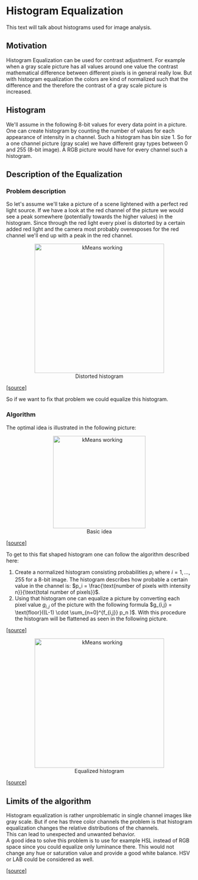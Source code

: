 # Histogram Equalization
This text will talk about histograms used for image analysis.
## Motivation
Histogram Equalization can be used for contrast adjustment. For example when a gray scale picture has all values around one value the contrast mathematical difference between different pixels is in general really low. But with histogram equalization the colors are kind of normalized such that the difference and the therefore the contrast of a gray scale picture is increased.
## Histogram
 We'll assume in the following 8-bit values for every data point in a picture.
One can create histogram by counting the number of values for each appearance of intensity in a channel. Such a histogram has bin size 1.
So for a one channel picture (gray scale) we have different gray types between 0 and 255 (8-bit image).
A RGB picture would have for every channel such a histogram.
## Description of the Equalization
### Problem description
So let's assume we'll take a picture of a scene lightened with a perfect red light source.
If we have a look at the red channel of the picture we would see a peak somewhere (potentially towards the higher values) in the histogram.
Since through the red light every pixel is distorted by a certain added red light and the camera most probably overexposes for the red channel we'll end up with a peak in the red channel.

<center>
<figure>
<img src="/images/histogram1.png" alt="kMeans working" style="width: 350px;"/>
<figcaption> Distorted histogram </figcaption>
</figure>
</center>

[ [source] ](https://en.wikipedia.org/wiki/Histogram_equalization)

So if we want to fix that problem we could equalize this histogram.

### Algorithm

The optimal idea is illustrated in the following picture:
<center>
<figure>
<img src="/images/histogramequalization.png" alt="kMeans working" style="width: 250px;"/>
<figcaption> Basic idea </figcaption>
</figure>
</center>

[ [source] ](https://en.wikipedia.org/wiki/Histogram_equalization)

To get to this flat shaped histogram one can follow the algorithm described here:
1. Create a normalized histogram consisting probabilities $p_i$ where $i = 1,..., 255$ for a 8-bit image. The histogram describes how probable a certain value in the channel is: $p_i = \frac{\text{number of pixels with intensity n}}{\text{total number of pixels}}$.
2. Using that histogram one can equalize a picture by converting each pixel value $g_{i,j}$ of the picture with the following formula $g_{i,j} = \text{floor}((L-1) \cdot \sum_{n=0}^{f_{i,j}} p_n )$. With this procedure the histogram will be flattened as seen in the following picture.

[ [source] ](https://www.math.uci.edu/icamp/courses/math77c/demos/hist_eq.pdf)

<center>
<figure>
<img src="/images/histogram2.png" alt="kMeans working" style="width: 350px;"/>
<figcaption> Equalized histogram </figcaption>
</figure>
</center>

[ [source] ](https://en.wikipedia.org/wiki/Histogram_equalization)
## Limits of the algorithm

Histogram equalization is rather unproblematic in single channel images like gray scale. But if one has three color channels the problem is that histogram equalization changes the relative distributions of the channels.  
This can lead to unexpected and unwanted behavior.  
A good idea to solve this problem is to use for example HSL instead of RGB space since you could equalize only luminance there. This would not change any hue or saturation value and provide a good white balance. HSV or LAB could be considered as well.

[ [source] ](http://ieeexplore.ieee.org/document/1257395/?reload=true&arnumber=1257395)
